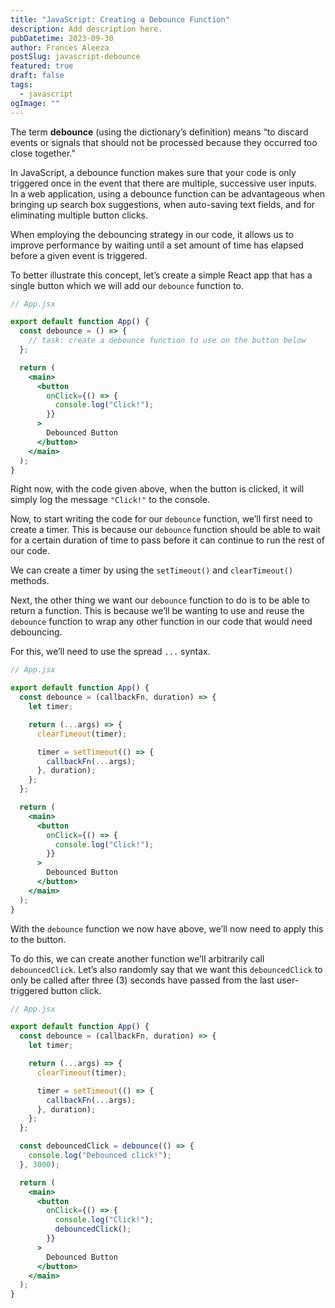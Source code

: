 ```yaml
---
title: "JavaScript: Creating a Debounce Function"
description: Add description here.
pubDatetime: 2023-09-30
author: Frances Aleeza
postSlug: javascript-debounce
featured: true
draft: false
tags:
  - javascript
ogImage: ""
---
```


The term **debounce** (using the dictionary’s definition) means “to discard events or signals that should not be processed because they occurred too close together.”

In JavaScript, a debounce function makes sure that your code is only triggered once in the event that there are multiple, successive user inputs. In a web application, using a debounce function can be advantageous when bringing up search box suggestions, when auto-saving text fields, and for eliminating multiple button clicks.

When employing the debouncing strategy in our code, it allows us to improve performance by waiting until a set amount of time has elapsed before a given event is triggered.

To better illustrate this concept, let’s create a simple React app that has a single button which we will add our `debounce` function to.

```jsx
// App.jsx

export default function App() {
  const debounce = () => {
    // task: create a debounce function to use on the button below
  };

  return (
    <main>
      <button
        onClick={() => {
          console.log("Click!");
        }}
      >
        Debounced Button
      </button>
    </main>
  );
}
```

Right now, with the code given above, when the button is clicked, it will simply log the message `"Click!"` to the console.

Now, to start writing the code for our `debounce` function, we’ll first need to create a timer. This is because our `debounce` function should be able to wait for a certain duration of time to pass before it can continue to run the rest of our code.

We can create a timer by using the `setTimeout()` and `clearTimeout()` methods.

Next, the other thing we want our `debounce` function to do is to be able to return a function. This is because we’ll be wanting to use and reuse the `debounce` function to wrap any other function in our code that would need debouncing.

For this, we’ll need to use the spread `...` syntax.

```jsx
// App.jsx

export default function App() {
  const debounce = (callbackFn, duration) => {
    let timer;

    return (...args) => {
      clearTimeout(timer);

      timer = setTimeout(() => {
        callbackFn(...args);
      }, duration);
    };
  };

  return (
    <main>
      <button
        onClick={() => {
          console.log("Click!");
        }}
      >
        Debounced Button
      </button>
    </main>
  );
}
```

With the `debounce` function we now have above, we’ll now need to apply this to the button.

To do this, we can create another function we’ll arbitrarily call `debouncedClick`. Let’s also randomly say that we want this `debouncedClick` to only be called after three (3) seconds have passed from the last user-triggered button click.

```jsx
// App.jsx

export default function App() {
  const debounce = (callbackFn, duration) => {
    let timer;

    return (...args) => {
      clearTimeout(timer);

      timer = setTimeout(() => {
        callbackFn(...args);
      }, duration);
    };
  };

  const debouncedClick = debounce(() => {
    console.log("Debounced click!");
  }, 3000);

  return (
    <main>
      <button
        onClick={() => {
          console.log("Click!");
          debouncedClick();
        }}
      >
        Debounced Button
      </button>
    </main>
  );
}
```
